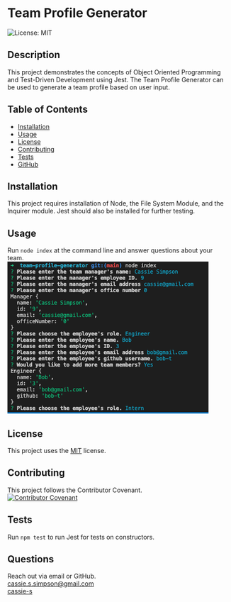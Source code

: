 # Team Profile Generator
  ![License: MIT](https://img.shields.io/badge/License-MIT-yellow.svg)
  ## Description
  This project demonstrates the concepts of Object Oriented Programming and Test-Driven Development using Jest. The Team Profile Generator can be used to generate a team profile based on user input.

  
  ## Table of Contents
  * [Installation](#installation)
  * [Usage](#usage)
  * [License](#license)
  * [Contributing](#contributing)
  * [Tests](#tests)
  * [GitHub](#github)



  ## Installation
  This project requires installation of Node, the File System Module, and the Inquirer module. Jest should also be installed for further testing.


  ## Usage
  Run `node index` at the command line and answer questions about your team.   
  ![Screenshot of Application](screenshot.png)

  ## License
    
  This project uses  the [MIT](https://opensource.org/licenses/MIT) license.

  ## Contributing
  This project follows the Contributor Covenant.  
  [![Contributor Covenant](https://img.shields.io/badge/Contributor%20Covenant-2.1-4baaaa.svg)](code_of_conduct.md)

  ## Tests
  Run `npm test` to run Jest for tests on constructors. 


  ## Questions
  Reach out via email or GitHub.  
  cassie.s.simpson@gmail.com  
  [cassie-s](https://github.com/cassie-s/)


  

